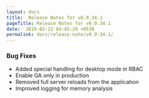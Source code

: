 ```yaml
---
layout: docs
title:  Release Notes for v0.9.34.1
pageTitle: Release Notes for v0.9.34.1
date:  2019-02-23 04:45:29 +0530
permalink: docs/release-note/v0.9.34.1/
---
```


### Bug Fixes
- Added special handling for desktop mode in RBAC
- Enable GA only in production
- Removed full server reloads from the application
- Improved logging for memory analysis